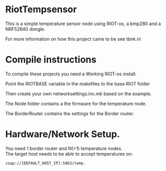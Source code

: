 # RiotTempsensor
This is a simple temperature sensor node using RIOT-os, a bmp280 and a NRF52840 dongle.

For more information on how this project came to be see tbnk.nl

# Compile instructions
To compile these projects you need a Working RIOT-os install.  

Point the RIOTBASE variable in the makefiles to the base RIOT folder

Then create your own networksettings.inc.mk based on the example.  

The Node folder contains a the firmware for the temperature node.

The BorderRouter contains the settings for the Border router.

# Hardware/Network Setup.
You need 1 border router and N(>1) temperature nodes.  
The target host needs to be able to accept temperatures on:

    coap://[DEFAULT_HOST_IP]:5863/temp.  
